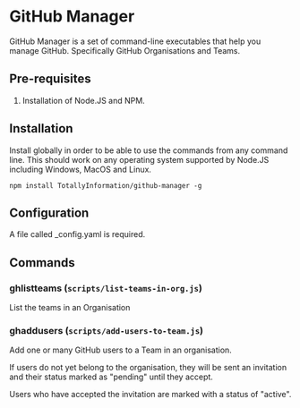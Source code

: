 # GitHub Manager

GitHub Manager is a set of command-line executables that help you manage
GitHub. Specifically GitHub Organisations and Teams.

## Pre-requisites

1) Installation of Node.JS and NPM.

## Installation

Install globally in order to be able to use the commands from any command line.
This should work on any operating system supported by Node.JS including Windows, MacOS and Linux.

```
npm install TotallyInformation/github-manager -g
```

## Configuration

A file called _config.yaml is required.

## Commands

### ghlistteams (`scripts/list-teams-in-org.js`)

List the teams in an Organisation

### ghaddusers (`scripts/add-users-to-team.js`)

Add one or many GitHub users to a Team in an organisation.

If users do not yet belong to the organisation, they will be sent an 
invitation and their status marked as "pending" until they accept.

Users who have accepted the invitation are marked with a status of "active".
